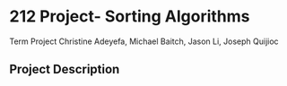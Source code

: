 # 212 Project- Sorting Algorithms
Term Project
Christine Adeyefa, Michael Baitch, Jason Li, Joseph Quijioc

## Project Description



